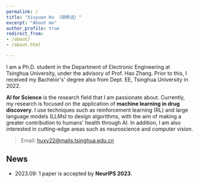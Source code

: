 ```yaml
---
permalink: /
title: "Xiuyuan Hu （胡修远）"
excerpt: "About me"
author_profile: true
redirect_from: 
- /about/
- /about.html

---
```


I am a Ph.D. student in the Department of Electronic Engineering at Tsinghua University, under the advisory of Prof. Hao Zhang. Prior to this, I received my Bachelor's' degree also from Dept. EE, Tsinghua University in 2022.

**AI for Science** is the research field that I am passionate about. Currently, my research is focused on the application of **machine learning in drug discovery**. I use techniques such as reinforcement learning (RL) and large language models (LLMs) to design algorithms, with the aim of making a greater contribution to humans' health through AI. In addition, I am also interested in cutting-edge areas such as neuroscience and computer vision.

> Email: huxy22@mails.tsinghua.edu.cn

## News
* 2023.09: 1 paper is accepted by **NeurIPS 2023**.
